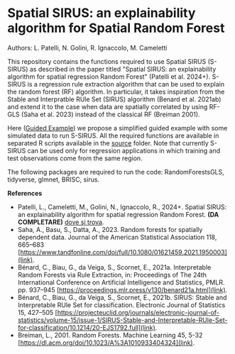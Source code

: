 # Spatial SIRUS: an explainability algorithm for Spatial Random Forest
Authors: L. Patelli, N. Golini, R. Ignaccolo, M. Cameletti

This repository contains the functions required to use Spatial SIRUS (S-SIRUS) as described in the paper titled "Spatial SIRUS: an explainability algorithm for spatial regression Random Forest" (Patelli et al. 2024+). S-SIRUS is a regression rule extraction algorithm that can be used to explain the random forest (RF) algorithm. In particular, it takes inspiration from the Stable and Interpratble RUle Set (SIRUS) algorithm (Benard et al. 2021ab) and extend it to the case when data are spatially correlated by using RF-GLS (Saha et al. 2023) instead of the classical RF (Breiman 2001).

Here ([Guided Example](s.sirus_guided_example.R)) we propose a simplified guided example with some simulated data to run S-SIRUS. All the required functions are available in separated R scripts available in the [source](source) folder. Note that currently S-SIRUS can be used only for regression applications in which training and test observations come from the same region.

The following packages are required to run the code: RandomForestsGLS, tidyverse, glmnet, BRISC, sirus.

**References**
- Patelli, L., Cameletti, M., Golini, N., Ignaccolo, R., 2024+. Spatial SIRUS: an explainability algorithm for spatial
regression Random Forest. **(DA COMPLETARE)** [dove si trova](url).
- Saha, A., Basu, S., Datta, A., 2023. Random forests for spatially dependent data. Journal of the American Statistical Association 118, 665–683 [https://www.tandfonline.com/doi/full/10.1080/01621459.2021.1950003](link).
- Bénard, C., Biau, G., da Veiga, S., Scornet, E., 2021a. Interpretable Random Forests via Rule Extraction, in: Proceedings of The 24th International Conference on Artificial Intelligence and Statistics, PMLR. pp. 937–945 [https://proceedings.mlr.press/v130/benard21a.html](link).
- Bénard, C., Biau, G., da Veiga, S., Scornet, E., 2021b. SIRUS: Stable and Interpretable RUle Set for classification. Electronic Journal of Statistics 15, 427–505 [https://projecteuclid.org/journals/electronic-journal-of-statistics/volume-15/issue-1/SIRUS-Stable-and-Interpretable-RUle-Set-for-classification/10.1214/20-EJS1792.full](link).
- Breiman, L., 2001. Random Forests. Machine Learning 45, 5-32 [https://dl.acm.org/doi/10.1023/A%3A1010933404324](link).
